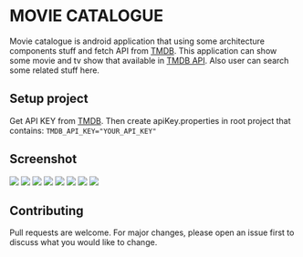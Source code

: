 # MOVIE CATALOGUE

Movie catalogue is android application that using some architecture components stuff and fetch API from [TMDB](https://www.themoviedb.org/).
This application can show some movie and tv show that available in [TMDB API](https://developers.themoviedb.org/3). Also user can search some related stuff here.

## Setup project

Get API KEY from [TMDB](https://www.themoviedb.org/). Then create apiKey.properties in root project that contains:
`TMDB_API_KEY="YOUR_API_KEY"`

## Screenshot

![](screenshot/screenshot_1.png)
![](screenshot/screenshot_2.png)
![](screenshot/screenshot_3.png)
![](screenshot/screenshot_4.png)
![](screenshot/screenshot_5.png)
![](screenshot/screenshot_6.png)
![](screenshot/screenshot_7.png)
![](screenshot/screenshot_8.png)

## Contributing

Pull requests are welcome. For major changes, please open an issue first to discuss what you would like to change.
